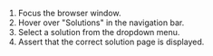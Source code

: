 1. Focus the browser window.
2. Hover over "Solutions" in the navigation bar.
3. Select a solution from the dropdown menu.
4. Assert that the correct solution page is displayed.